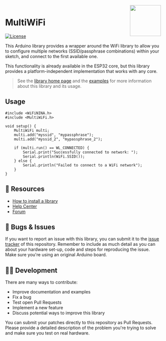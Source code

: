 <img src="https://content.arduino.cc/website/Arduino_logo_teal.svg" height="100" align="right" />

# MultiWiFi

[![License](https://img.shields.io/github/license/alranel/MultiWiFi)](https://support.arduino.cc/hc/en-us/articles/360018434279-I-have-used-Arduino-for-my-project-do-I-need-to-release-my-source-code-)

This Arduino library provides a wrapper around the WiFi library to allow you to configure multiple networks (SSID/passphrase combinations) within your sketch, and connect to the first available one.

This functionality is already available in the ESP32 core, but this library provides a platform-independent implementation that works with any core.

> See the [library home page](https://www.arduino.cc/reference/en/libraries/multiwifi/) and the [examples](examples/) for more information about this library and its usage.

## Usage

```arduino
#include <WiFiNINA.h>
#include <MultiWiFi.h>

void setup() {
    MultiWiFi multi;
    multi.add("myssid", "mypassphrase");
    multi.add("myssid_2", "mypassphrase_2");

    if (multi.run() == WL_CONNECTED) {
        Serial.print("Successfully connected to network: ");
        Serial.println(WiFi.SSID());
    } else {
        Serial.println("Failed to connect to a WiFi network");
    }
}
```

## 🔎 Resources

* [How to install a library](https://www.arduino.cc/en/guide/libraries)
* [Help Center](https://support.arduino.cc/)
* [Forum](https://forum.arduino.cc)

## 🐛 Bugs & Issues

If you want to report an issue with this library, you can submit it to the [issue tracker](issues) of this repository. Remember to include as much detail as you can about your hardware set-up, code and steps for reproducing the issue. Make sure you're using an original Arduino board.

## 👨‍💻 Development

There are many ways to contribute:

* Improve documentation and examples
* Fix a bug
* Test open Pull Requests
* Implement a new feature
* Discuss potential ways to improve this library

You can submit your patches directly to this repository as Pull Requests. Please provide a detailed description of the problem you're trying to solve and make sure you test on real hardware.
